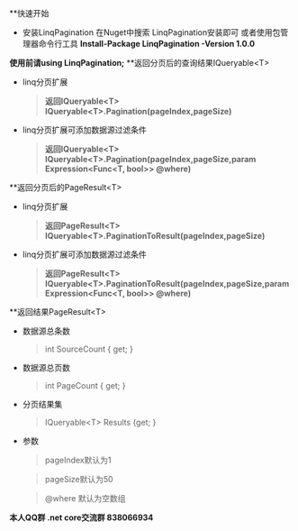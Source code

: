**快速开始
 * 安装LinqPagination
    在Nuget中搜索 LinqPagination安装即可
     或者使用包管理器命令行工具
     **Install-Package LinqPagination -Version 1.0.0**


**使用前请using LinqPagination;**
**返回分页后的查询结果IQueryable\<T>
 * linq分页扩展
     > **返回IQueryable\<T> IQueryable\<T>.Pagination(pageIndex,pageSize)**
 * linq分页扩展可添加数据源过滤条件
     > **返回IQueryable\<T> IQueryable\<T>.Pagination(pageIndex,pageSize,param Expression<Func<T, bool>\> @where)**

**返回分页后的PageResult\<T>
 * linq分页扩展
    > **返回PageResult\<T> IQueryable\<T>.PaginationToResult(pageIndex,pageSize)**
 * linq分页扩展可添加数据源过滤条件
    > **返回PageResult\<T> IQueryable\<T>.PaginationToResult(pageIndex,pageSize,param Expression\<Func\<T, bool>> @where)**

**返回结果PageResult\<T>
  * 数据源总条数
    > int SourceCount { get; }
  * 数据源总页数
    > int PageCount { get; }
  * 分页结果集
    > IQueryable\<T> Results {get; }
  
  * 参数
    > pageIndex默认为1

    > pageSize默认为50

    > @where 默认为空数组


**本人QQ群  .net core交流群 838066934**  
